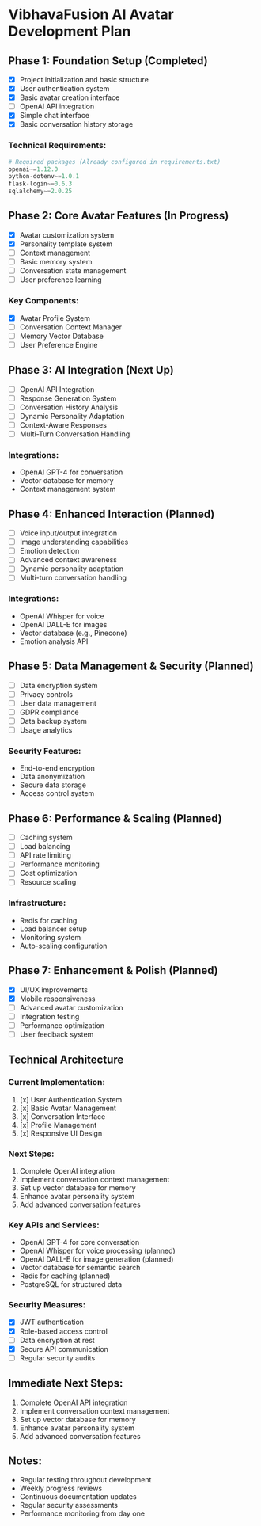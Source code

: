 # VibhavaFusion AI Avatar Development Plan

## Phase 1: Foundation Setup (Completed)
- [x] Project initialization and basic structure
- [x] User authentication system
- [x] Basic avatar creation interface
- [ ] OpenAI API integration
- [x] Simple chat interface
- [x] Basic conversation history storage

### Technical Requirements:
```python
# Required packages (Already configured in requirements.txt)
openai~=1.12.0
python-dotenv~=1.0.1
flask-login~=0.6.3
sqlalchemy~=2.0.25
```

## Phase 2: Core Avatar Features (In Progress)
- [x] Avatar customization system
- [x] Personality template system
- [ ] Context management
- [ ] Basic memory system
- [ ] Conversation state management
- [ ] User preference learning

### Key Components:
- [x] Avatar Profile System
- [ ] Conversation Context Manager
- [ ] Memory Vector Database
- [ ] User Preference Engine

## Phase 3: AI Integration (Next Up)
- [ ] OpenAI API Integration
- [ ] Response Generation System
- [ ] Conversation History Analysis
- [ ] Dynamic Personality Adaptation
- [ ] Context-Aware Responses
- [ ] Multi-Turn Conversation Handling

### Integrations:
- OpenAI GPT-4 for conversation
- Vector database for memory
- Context management system

## Phase 4: Enhanced Interaction (Planned)
- [ ] Voice input/output integration
- [ ] Image understanding capabilities
- [ ] Emotion detection
- [ ] Advanced context awareness
- [ ] Dynamic personality adaptation
- [ ] Multi-turn conversation handling

### Integrations:
- OpenAI Whisper for voice
- OpenAI DALL-E for images
- Vector database (e.g., Pinecone)
- Emotion analysis API

## Phase 5: Data Management & Security (Planned)
- [ ] Data encryption system
- [ ] Privacy controls
- [ ] User data management
- [ ] GDPR compliance
- [ ] Data backup system
- [ ] Usage analytics

### Security Features:
- End-to-end encryption
- Data anonymization
- Secure data storage
- Access control system

## Phase 6: Performance & Scaling (Planned)
- [ ] Caching system
- [ ] Load balancing
- [ ] API rate limiting
- [ ] Performance monitoring
- [ ] Cost optimization
- [ ] Resource scaling

### Infrastructure:
- Redis for caching
- Load balancer setup
- Monitoring system
- Auto-scaling configuration

## Phase 7: Enhancement & Polish (Planned)
- [x] UI/UX improvements
- [x] Mobile responsiveness
- [ ] Advanced avatar customization
- [ ] Integration testing
- [ ] Performance optimization
- [ ] User feedback system

## Technical Architecture

### Current Implementation:
1. [x] User Authentication System
2. [x] Basic Avatar Management
3. [x] Conversation Interface
4. [x] Profile Management
5. [x] Responsive UI Design

### Next Steps:
1. Complete OpenAI integration
2. Implement conversation context management
3. Set up vector database for memory
4. Enhance avatar personality system
5. Add advanced conversation features

### Key APIs and Services:
- OpenAI GPT-4 for core conversation
- OpenAI Whisper for voice processing (planned)
- OpenAI DALL-E for image generation (planned)
- Vector database for semantic search
- Redis for caching (planned)
- PostgreSQL for structured data

### Security Measures:
- [x] JWT authentication
- [x] Role-based access control
- [ ] Data encryption at rest
- [x] Secure API communication
- [ ] Regular security audits

## Immediate Next Steps:
1. Complete OpenAI API integration
2. Implement conversation context management
3. Set up vector database for memory
4. Enhance avatar personality system
5. Add advanced conversation features

## Notes:
- Regular testing throughout development
- Weekly progress reviews
- Continuous documentation updates
- Regular security assessments
- Performance monitoring from day one 